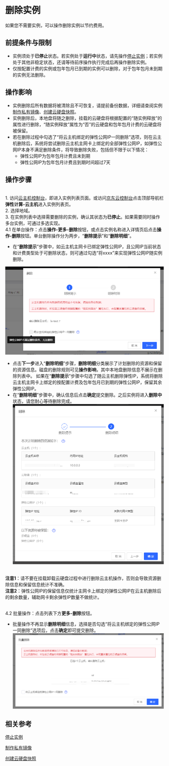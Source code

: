 # 删除实例

如果您不需要实例，可以操作删除实例以节约费用。

## 前提条件与限制

* 实例须处于**已停止**状态。若实例处于**运行中**状态，请先操作[停止实例](Stop-Instance.md)；若实例处于其他非稳定状态，还请等待前序操作执行完成后再操作删除实例。
* 仅按配置计费的实例或包年包月已到期的实例可以删除，对于包年包月未到期的实例无法删除。
	

## 操作影响
* 实例删除后所有数据将被清除且不可恢复，请提前备份数据，详细请查阅实例[制作私有镜像](../Image/Create-Private-Image.md)、[创建云硬盘快照](../Storage/Create-Snapshot.md)。
* 实例删除后，本地盘将随之删除，挂载的云硬盘将根据配置的“随实例释放”的属性进行删除，“随实例释放”属性为“否”的云硬盘和包年包月计费的云硬盘将被保留。
* 若在删除过程中勾选了“将云主机绑定的弹性公网IP一同删除”选项，则在云主机删除后，系统将尝试删除云主机主网卡上绑定的全部弹性公网IP，如弹性公网IP本身不满足删除条件，将导致删除失败，包括但不限于以下情况：
  - 弹性公网IP为包年包月计费且未到期
  - 弹性公网IP为包年包月计费且到期时间超过7天
## 操作步骤
<br>  1. 访问[云主机控制台](https://cns-console.jdcloud.com/host/compute/list)，即进入实例列表页面。或访问[京东云控制台](https://console.jdcloud.com)点击顶部导航栏**弹性计算-云主机**进入实例列表页。
<br>  2. 选择地域。
<br>  3. 在实例列表中选择需要删除的实例，确认其状态为**已停止**。如果需要同时操作多台实例，可通过多选实现。
<br> 4.1 在单台操作：点击**操作-更多-删除**按钮，或点击实例名称进入详情页后点击**操作-删除**按钮。单台删除操作分为两步，“**删除提示**”和“**删除明细**”。
- 在“**删除提示**”步骤中，如云主机主网卡已绑定弹性公网IP，且公网IP当前状态和计费类型处于可删除状态，则可通过勾选“将xxxx”来实现弹性公网IP随实例删除。

![sdsd](../../../../../image/Elastic-Compute/Virtual-Machine/wbh1.png)

- 点击**下一步**进入“**删除明细**”步骤，**删除明细**分类展示了计划删除的资源和保留的资源信息。磁盘的删除规则可见**操作影响**，其中本地盘删除信息不展示在删除列表中。 如果在“**删除提示**”步骤中勾选了随云主机删除弹性IP，系统将删除云主机主网卡上绑定的按配置计费及包年包月已到期的弹性公网IP，保留其余弹性公网IP。
- 在“**删除明细**”步骤中，确认信息后点击**确定**提交删除。之后实例将进入**删除中**状态，请您耐心等待删除完成。
![sdsd](../../../../../image/Elastic-Compute/Virtual-Machine/wbh5.png)

<br>**注意1**：请不要在挂载卸载云硬盘过程中进行删除云主机操作，否则会导致资源删除信息和保留信息统计不准确。
<br>**注意2**：弹性公网IP的保留信息仅统计主网卡上绑定的弹性公网IP在云主机删除后的剩余数量，辅助网卡剩余弹性IP数量不做统计。

<br> 4.2 批量操作：点击列表下方**更多-删除**按钮。
- 批量操作不再显示**删除明细**信息，选择是否勾选“将云主机绑定的弹性公网IP一同删除”选项后，点击**确定**即可提交删除。
![sdsd](../../../../../image/Elastic-Compute/Virtual-Machine/wbh6.png)
## 相关参考

[停止实例](Stop-Instance.md)

[制作私有镜像](http://docs.jdcloud.com/virtual-machines/create-private-image)

[创建云硬盘快照](../Storage/Create-Snapshot.md)
